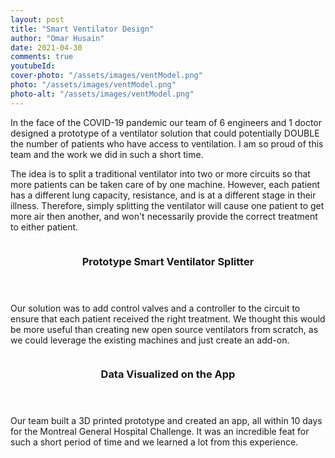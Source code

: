 ```yaml
---
layout: post
title: "Smart Ventilator Design"
author: "Omar Husain"
date: 2021-04-30
comments: true
youtubeId: 
cover-photo: "/assets/images/ventModel.png"
photo: "/assets/images/ventModel.png"
photo-alt: "/assets/images/ventModel.png"
---
```


In the face of the COVID-19 pandemic our team of 6 engineers and 1 doctor designed a prototype of a  ventilator solution that could potentially DOUBLE the number of patients who have access to ventilation. I am so proud of this team and the work we did in such a short time.

The idea is to split a traditional ventilator into two or more circuits so that more patients can be taken care of by one machine. However, each patient has a different lung capacity, resistance, and is at a different stage in their illness. Therefore, simply splitting the ventilator will cause one patient to get more air then another, and won't necessarily provide the correct treatment to either patient.

<center>
<div class="4u 12u$(mobile)">
    <div class="item">
        <img class="image fit" src="{{ '/assets/images/ventPoster.png' | relative_url }}" alt="" />
            <header>
            <h3>Prototype Smart Ventilator Splitter</h3>
            </header>
    </div>
</div>
</center>

Our solution was to add control valves and a controller to the circuit to ensure that each patient received the right treatment. We thought this would be more useful than creating new open source ventilators from scratch, as we could leverage the existing machines and just create an add-on.

<center>
<div class="4u 12u$(mobile)">
    <div class="item">
        <img class="image fit" src="{{ '/assets/images/ventUI.png' | relative_url }}" alt="" />
            <header>
            <h3>Data Visualized on the App</h3>
            </header>
    </div>
</div>
</center>

Our team built a 3D printed prototype and created an app, all within 10 days for the Montreal General Hospital Challenge. It was an incredible feat for such a short period of time and we learned a lot from this experience.
